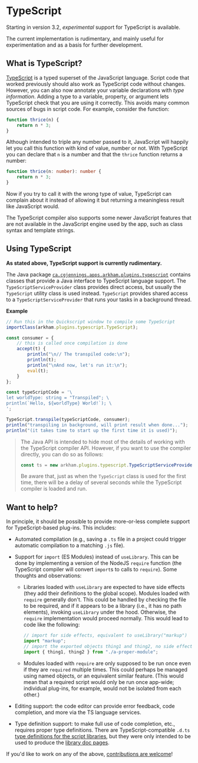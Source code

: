 # TypeScript

Starting in version 3.2, *experimental* support for TypeScript is available.

The current implementation is rudimentary, and mainly useful for experimentation and as a basis for further development.

## What is TypeScript?

[TypeScript](https://www.typescriptlang.org/) is a typed superset of the JavaScript language. Script code that worked previously should also work as TypeScript code without changes. However, you can also now annotate your variable declarations with *type information*. Adding a type to a variable, property, or argument lets TypeScript check that you are using it correctly. This avoids many common sources of bugs in script code. For example, consider the function:

```ts
function thrice(n) {
	return n * 3;
}
```

Although intended to triple any number passed to it, JavaScript will happily let you call this function with kind of value, number or not. With TypeScript you can declare that `n` is a number and that the `thrice` function returns a number:

```ts
function thrice(n: number): number {
    return n * 3;
}
```

Now if you try to call it with the wrong type of value, TypeScript can complain about it instead of allowing it but returning a meaningless result like JavaScript would.

The TypeScript compiler also supports some newer JavaScript features that are not available in the JavaScript engine used by the app, such as class syntax and template strings.

## Using TypeScript

**As stated above, TypeScript support is currently rudimentary.**

The Java package [`ca.cgjennings.apps.arkham.plugins.typescript`](assets/javadoc/ca/cgjennings/apps/arkham/plugins/typescript/package-summary.html) contains classes that provide a Java interface to TypeScript language support. The `TypeScriptServiceProvider` class provides direct access, but usually the `TypeScript` utility class is used instead. `TypeScript` provides shared access to a `TypeScriptServiceProvider` that runs your tasks in a background thread.

**Example**  

```js
// Run this in the Quickscript window to compile some TypeScript
importClass(arkham.plugins.typescript.TypeScript);

const consumer = {
	// this is called once compilation is done
    accept(t) {
    	println("\n// The transpiled code:\n");
        println(t);
        println("\nAnd now, let's run it:\n");
        eval(t);
    }
};

const typeScriptCode = '\
let worldType: string = "Transpiled"; \
println(`Hello, ${worldType} World!`); \
';

TypeScript.transpile(typeScriptCode, consumer);
println("transpiling in background, will print result when done...");
println("(it takes time to start up the first time it is used)");
```

> The Java API is intended to hide most of the details of working with the TypeScript compiler API. However, if you want to use the compiler directly, you can do so as follows:
> 
> ```js
> const ts = new arkham.plugins.typescript.TypeScriptServiceProvider().ts;
> ```
> 
> Be aware that, just as when the `TypeScript` class is used for the first time, there will be a delay of several seconds while the TypeScript compiler is loaded and run.

## Want to help?

In principle, it should be possible to provide more-or-less complete support for TypeScript-based plug-ins. This includes:

- Automated compilation (e.g., saving a `.ts` file in a project could trigger automatic compilation to a matching `.js` file).

- Support for `import` (ES Modules) instead of `useLibrary`. This can be done by implementing a version of the NodeJS `require` function (the TypeScript compiler will convert `import`s to calls to `require`). Some thoughts and observations:

  - Libraries loaded with `useLibrary` are expected to have side effects (they add their definitions to the global scope). Modules loaded with `require` generally don't. This could be handled by checking the file to be required, and if it appears to be a library (i.e., it has no path elements), invoking `useLibrary` under the hood. Otherwise, the `require` implementation would proceed normally. This would lead to code like the following:

    ```js
    // import for side effects, equivalent to useLibrary("markup")
    import "markup";
    // import the exported objects thing1 and thing2, no side effects
    import { thing1, thing2 } from "./a-proper-module";
    ```

  - Modules loaded with `require` are only supposed to be run once even if they are `required` multiple times. This could perhaps be managed using named objects, or an equivalent similar feature. (This would mean that a required script would only be run once app-wide; individual plug-ins, for example, would not be isolated from each other.)

- Editing support: the code editor can provide error feedback, code completion, and more via the TS language services.

- Type definition support: to make full use of code completion, etc., requires proper type definitions. There are TypeScript-compatible `.d.ts` [type definitions for the script libraries](https://github.com/CGJennings/se3docs/tree/main/script-lib-types), but they were only intended to be used to produce the [library doc pages](assets/jsdoc/).

If you'd like to work on any of the above, [contributions are welcome](https://github.com/CGJennings/strange-eons)!